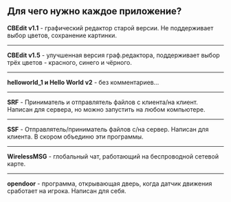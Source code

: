 Для чего нужно каждое приложение?
---
**CBEdit v1.1** - графический редактор старой версии. Не поддерживает выбор цветов, сохранение картинки.
***
**CBEdit v1.5** - улучшенная версия граф.редактора, поддерживает выбор трёх цветов - красного, синего и чёрного.
***
**helloworld_1 и Hello World v2** - без комментариев...
***
**SRF** - Приниматель и отправлятель файлов с клиента/на клиент. Написан для сервера, но можно запустить на любом компьютере.
***
**SSF** - Отправлятель/приниматель файлов с/на сервер. Написан для клиента. В скором объединю эти программы.
***
**WirelessMSG** - глобальный чат, работающий на беспроводной сетевой карте.
***
**opendoor** - программа, открывающая дверь, когда датчик движения сработает на игрока. Написан для себя.
